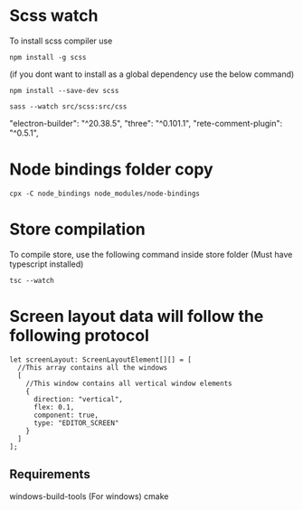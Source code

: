 # Scss watch

To install scss compiler use

```
npm install -g scss
```

(if you dont want to install as a global dependency use the below command)

```
npm install --save-dev scss
```

```
sass --watch src/scss:src/css
```

"electron-builder": "^20.38.5",
"three": "^0.101.1",
"rete-comment-plugin": "^0.5.1",

# Node bindings folder copy

```
cpx -C node_bindings node_modules/node-bindings
```

# Store compilation

To compile store, use the following command inside store folder (Must have typescript installed)

```
tsc --watch
```

# Screen layout data will follow the following protocol

```tsx
let screenLayout: ScreenLayoutElement[][] = [
  //This array contains all the windows
  [
    //This window contains all vertical window elements
    {
      direction: "vertical",
      flex: 0.1,
      component: true,
      type: "EDITOR_SCREEN"
    }
  ]
];
```

<ReflexContainer orientation="vertical">
            <ReflexElement flex={0.2}>
              <Library />
            </ReflexElement>
            <ReflexSplitter
              style={{
                height: this.state.dimensions.height,
                borderRight: `1px solid ${SLIDERS_COLOR}`,
                borderLeft: `1px solid ${SLIDERS_COLOR}`,
                zIndex: 0
              }}
            />
            <ReflexElement flex={0.6}>
              <ReflexContainer
                orientation="horizontal"
                style={{ height: this.state.dimensions.height }}
              >
                <ReflexElement flex={0.4}>
                  <ReflexContainer orientation="vertical">
                    <ReflexElement flex={0.5}>
                      <GraphicsEngine />
                    </ReflexElement>
                    <ReflexElement flex={0.5}>
                      <ImageVisalizer />
                    </ReflexElement>
                  </ReflexContainer>
                </ReflexElement>
                <ReflexElement flex={0.6} propagateDimensions>
                  <Engine />
                </ReflexElement>
              </ReflexContainer>
            </ReflexElement>
            <ReflexSplitter
              style={{
                height: this.state.dimensions.height,
                borderRight: `1px solid ${SLIDERS_COLOR}`,
                borderLeft: `1px solid ${SLIDERS_COLOR}`,
                zIndex: 0
              }}
            />
            <ReflexElement flex={0.2}>
              <PropertiesEditor />
            </ReflexElement>
          </ReflexContainer>

## Requirements

windows-build-tools (For windows)
cmake
